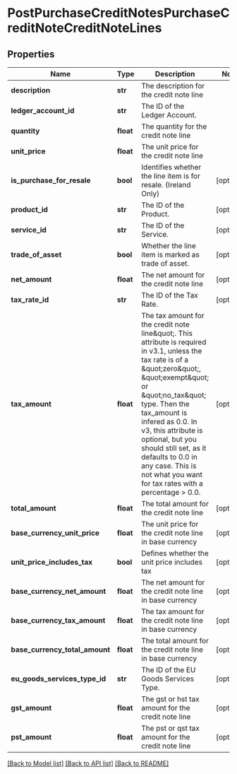# PostPurchaseCreditNotesPurchaseCreditNoteCreditNoteLines

## Properties
Name | Type | Description | Notes
------------ | ------------- | ------------- | -------------
**description** | **str** | The description for the credit note line | 
**ledger_account_id** | **str** | The ID of the Ledger Account. | 
**quantity** | **float** | The quantity for the credit note line | 
**unit_price** | **float** | The unit price for the credit note line | 
**is_purchase_for_resale** | **bool** | Identifies whether the line item is for resale. (Ireland Only) | [optional] 
**product_id** | **str** | The ID of the Product. | [optional] 
**service_id** | **str** | The ID of the Service. | [optional] 
**trade_of_asset** | **bool** | Whether the line item is marked as trade of asset. | [optional] 
**net_amount** | **float** | The net amount for the credit note line | [optional] 
**tax_rate_id** | **str** | The ID of the Tax Rate. | [optional] 
**tax_amount** | **float** | The tax amount for the credit note line\&quot;. This attribute is required in v3.1, unless the tax rate is of a \&quot;zero\&quot;, \&quot;exempt\&quot; or \&quot;no_tax\&quot; type. Then the tax_amount is infered as 0.0. In v3, this attribute is optional, but you should still set, as it defaults to 0.0 in any case. This is not what you want for tax rates with a percentage &gt; 0.0. | [optional] 
**total_amount** | **float** | The total amount for the credit note line | [optional] 
**base_currency_unit_price** | **float** | The unit price for the credit note line in base currency | [optional] 
**unit_price_includes_tax** | **bool** | Defines whether the unit price includes tax | [optional] 
**base_currency_net_amount** | **float** | The net amount for the credit note line in base currency | [optional] 
**base_currency_tax_amount** | **float** | The tax amount for the credit note line in base currency | [optional] 
**base_currency_total_amount** | **float** | The total amount for the credit note line in base currency | [optional] 
**eu_goods_services_type_id** | **str** | The ID of the EU Goods Services Type. | [optional] 
**gst_amount** | **float** | The gst or hst tax amount for the credit note line | [optional] 
**pst_amount** | **float** | The pst or qst tax amount for the credit note line | [optional] 

[[Back to Model list]](../README.md#documentation-for-models) [[Back to API list]](../README.md#documentation-for-api-endpoints) [[Back to README]](../README.md)


